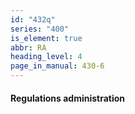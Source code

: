 ```yaml
---
id: "432q"
series: "400"
is_element: true
abbr: RA
heading_level: 4
page_in_manual: 430-6
---
```


#### Regulations administration
